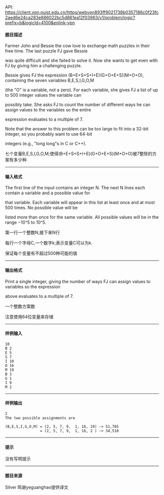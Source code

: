 API: https://client.vpn.nuist.edu.cn/https/webvpn893ff9021738b0357186c0f23fc2aed6e24ca283e886022bc5d861ea12f03963/v1/problem/logic?prefix=b&logicId=4100&enlink-vpn

#### 题目描述

Farmer John and Bessie the cow love to exchange math puzzles in their free time. The last puzzle FJ gave Bessie

was quite difficult and she failed to solve it. Now she wants to get even with FJ by giving him a challenging puzzle.

Bessie gives FJ the expression (B+E+S+S+I+E)(G+O+E+S)(M+O+O), containing the seven variables B,E,S,I,G,O,M

(the "O" is a variable, not a zero). For each variable, she gives FJ a list of up to 500 integer values the variable can

possibly take. She asks FJ to count the number of different ways he can assign values to the variables so the entire

expression evaluates to a multiple of 7.

Note that the answer to this problem can be too large to fit into a 32-bit integer, so you probably want to use 64-bit

integers (e.g., "long long"s in C or C++).

七个变量B,E,S,I,G,O,M;使得(B+E+S+S+I+E)(G+O+E+S)(M+O+O)被7整除的方案有多少种.

---

#### 输入格式

The first line of the input contains an integer N. The next N lines each contain a variable and a possible value for

that variable. Each variable will appear in this list at least once and at most 500 times. No possible value will be

listed more than once for the same variable. All possible values will be in the range −10^5 to 10^5.

第一行一个整数N,接下来N行

每行一个字母C,一个数字k;表示变量C可以为k.

保证每个变量有不超过500种可能的值

---

#### 输出格式

Print a single integer, giving the number of ways FJ can assign values to variables so the expression

above evaluates to a multiple of 7.

一个整数方案数

注意使用64位变量来存储

---

#### 样例输入
```
10
B 2
E 5
S 7
I 10
O 16
M 19
B 3
G 1
I 9
M 2
```

---

#### 样例输出
```
2
The two possible assignments are

(B,E,S,I,G,O,M) = (2, 5, 7, 9,  1, 16, 19) -> 51,765
                = (2, 5, 7, 9,  1, 16, 2 ) -> 34,510
```

---

#### 提示

没有写明提示

---

#### 题目来源

Silver 鸣谢yeguanghao提供译文